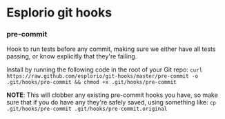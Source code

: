 # Esplorio git hooks

### pre-commit

Hook to run tests before any commit, making sure we either have all tests
passing, or know explicitly that they're failing.

Install by running the following code in the root of your Git repo:
`curl https://raw.github.com/esplorio/git-hooks/master/pre-commit -o .git/hooks/pro-commit && chmod +x .git/hooks/pre-commit`

**NOTE**: This will clobber any existing pre-commit hooks you have, so make
sure that if you do have any they're safely saved, using something like:
`cp .git/hooks/pre-commit .git/hooks/pre-commit.original`
